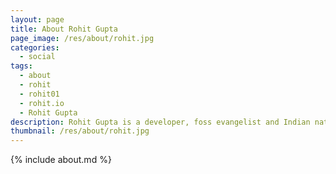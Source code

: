 ```yaml
---
layout: page
title: About Rohit Gupta
page_image: /res/about/rohit.jpg
categories:
  - social
tags:
  - about
  - rohit
  - rohit01
  - rohit.io
  - Rohit Gupta
description: Rohit Gupta is a developer, foss evangelist and Indian nationalist. He is passionate about technology and has worked in the area of convergence of telephony over web.
thumbnail: /res/about/rohit.jpg
---
```


{% include about.md %}
